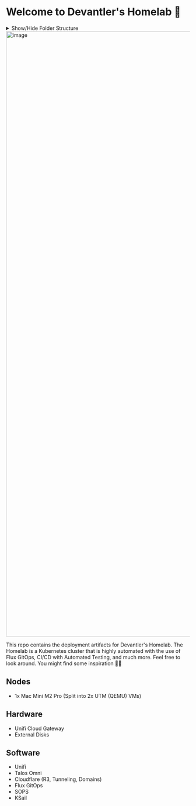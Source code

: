 # Welcome to Devantler's Homelab 🚀

<details>
  <summary>Show/Hide Folder Structure</summary>

<!-- readme-tree start -->
```
.
├── .github
│   └── workflows
├── .vscode
├── k8s
│   ├── clusters
│   │   ├── homelab-ksail
│   │   │   ├── flux-system
│   │   │   └── variables
│   │   └── homelab-prod
│   │       ├── flux-system
│   │       └── variables
│   ├── environments
│   │   ├── k3s
│   │   │   └── variables
│   │   └── talos
│   │       ├── infrastructure
│   │       │   ├── cilium
│   │       │   ├── kubelet-serving-cert-approver
│   │       │   └── longhorn
│   │       └── variables
│   └── manifests
│       ├── apps
│       │   ├── homepage
│       │   └── plantuml
│       ├── infrastructure
│       │   ├── cert-manager
│       │   ├── cloudflared
│       │   ├── gha-runner-scale-set-controller
│       │   ├── goldilocks
│       │   ├── harbor
│       │   ├── metrics-server
│       │   ├── oauth2-proxy
│       │   ├── selfsigned-cluster-issuer
│       │   └── traefik
│       ├── repositories
│       └── variables
└── talos
    ├── hcloud
    └── patches
        ├── cluster
        └── nodes

41 directories
```
<!-- readme-tree end -->

</details>

<img width="1657" alt="image" src="https://github.com/devantler/homelab/assets/26203420/f2c4cf51-67b1-4fc9-ab08-16f8ea140457">

This repo contains the deployment artifacts for Devantler's Homelab. The Homelab is a Kubernetes cluster that is highly automated with the use of Flux GitOps, CI/CD with Automated Testing, and much more. Feel free to look around. You might find some inspiration 🙌🏻

## Nodes

- 1x Mac Mini M2 Pro (Split into 2x UTM (QEMU) VMs)

## Hardware

- Unifi Cloud Gateway
- External Disks

## Software

- Unifi
- Talos Omni
- Cloudflare (R3, Tunneling, Domains)
- Flux GitOps
- SOPS
- KSail
